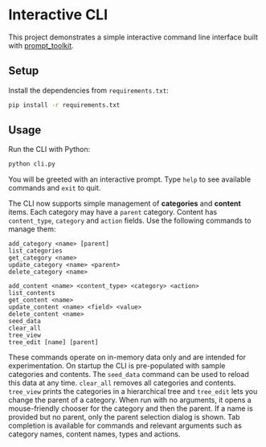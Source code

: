 # Interactive CLI

This project demonstrates a simple interactive command line interface built with [prompt_toolkit](https://github.com/prompt-toolkit/python-prompt-toolkit).

## Setup

Install the dependencies from `requirements.txt`:

```bash
pip install -r requirements.txt
```

## Usage

Run the CLI with Python:

```bash
python cli.py
```

You will be greeted with an interactive prompt. Type `help` to see available commands and `exit` to quit.

The CLI now supports simple management of **categories** and **content** items. Each category may have a `parent` category. Content has `content_type`, `category` and `action` fields. Use the following commands to manage them:

```
add_category <name> [parent]
list_categories
get_category <name>
update_category <name> <parent>
delete_category <name>

add_content <name> <content_type> <category> <action>
list_contents
get_content <name>
update_content <name> <field> <value>
delete_content <name>
seed_data
clear_all
tree_view
tree_edit [name] [parent]
```

These commands operate on in-memory data only and are intended for experimentation.
On startup the CLI is pre-populated with sample categories and contents. The
`seed_data` command can be used to reload this data at any time. `clear_all`
removes all categories and contents. `tree_view` prints the categories in a
hierarchical tree and `tree_edit` lets you change the parent of a category.
When run with no arguments, it opens a mouse-friendly chooser for the
category and then the parent. If a name is provided but no parent, only the
parent selection dialog is shown. Tab completion is available for commands
and relevant arguments such as category
names, content names, types and actions.
